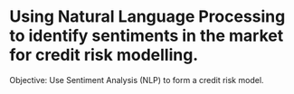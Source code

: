 # Using Natural Language Processing to identify sentiments in the market for credit risk modelling.
Objective: Use Sentiment Analysis (NLP) to form a credit risk model. 
